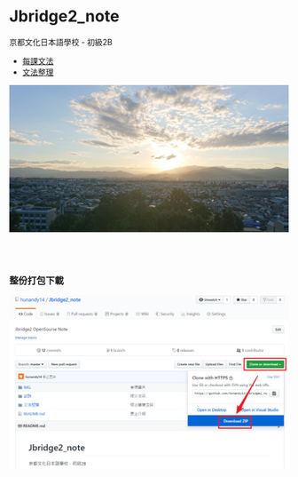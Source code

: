 # Jbridge2_note
京都文化日本語學校 - 初級2B  

* [每課文法](/每課文法/README.md)
* [文法整理](/文法整理/README.md)

![](/IMG/DSC_2055.JPG)

</br></br>

### 整份打包下載
![](/IMG/Snipaste_2019-09-08_02-15-33.png)





